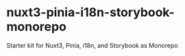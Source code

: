 # nuxt3-pinia-i18n-storybook-monorepo
Starter kit for Nuxt3, Pinia, i18n, and Storybook as Monorepo
